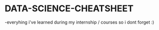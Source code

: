 # DATA-SCIENCE-CHEATSHEET
-everyhing i've learned during my internship / courses so i dont forget :)
